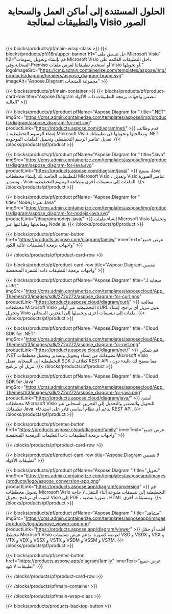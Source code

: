 ﻿---
title: الحلول المستندة إلى أماكن العمل والسحابة والتطبيقات لمعالجة Visio الصور 
weight: 1110
url: /ar/
description: يمكنك إنشاء ومعالجة وتحويل رسومات Microsoft Visio عبر High Code APIs أو SDK المستندة إلى السحابة. أو استخدم تطبيقاتنا عبر الأنظمة الأساسية لعرض أو تحويل ملفات Visio.
---
{{< blocks/products/pf/main-wrap-class >}}
{{< blocks/products/pf/i18n/upper-banner h1="حل تنسيق ملف Microsoft Visio" h2="قم بإنشاء وتحويل رسومات Microsoft Visio داخل التطبيقات القائمة على السحابة وفي Premise أو استخدم تطبيقاتنا لعرض ملفات Visio أو تحويلها." logoImageSrc="https://cms.admin.containerize.com/templates/aspose/img/products/diagram/headers/aspose_diagram-brand.svg" imageAlt="Aspose.Diagram مجموعة المنتجات" >}}

{{< blocks/products/pf/main-container >}}
{{< blocks/products/pf/product-card-row title="Aspose.Diagram تتضمن واجهات برمجة التطبيقات ذات الأكواد العالية" >}}

{{< blocks/products/pf/product pfName="Aspose.Diagram for " title=".NET" imgSrc="https://cms.admin.containerize.com/templates/aspose/img/products/diagram/aspose_diagram-for-net.svg" productLink="https://products.aspose.com/diagram/net/" >}}
قدم وظائف إنشاء الرسوم التخطيطية لـ Microsoft Visio ومعالجتها وتحويلها في تطبيقاتك .NET. تعديل عناصر الرسم التخطيطي وتحميل الملفات الموجودة.
{{< /blocks/products/pf/product >}}

{{< blocks/products/pf/product pfName="Aspose.Diagram for " title="Java" imgSrc="https://cms.admin.containerize.com/templates/aspose/img/products/diagram/aspose_diagram-for-java.svg" productLink="https://products.aspose.com/diagram/java/" >}}
يسمح Java للتطبيقات الخاصة بك بإنشاء مخططات Microsoft Visio ، وتعديل Visio عناصر الصورة ، وتصدير Visio الملفات إلى تنسيقات أخرى وطباعة الرسوم التخطيطية.
{{< /blocks/products/pf/product >}}

{{< blocks/products/pf/product pfName="Aspose.Diagram for " title="Node.js عبر Java" imgSrc="https://cms.admin.containerize.com/templates/aspose/img/products/diagram/aspose_diagram-for-nodejs-java.svg" productLink="/diagram/nodejs-java/" >}}
إنشاء ملفات Microsoft Visio وتحميلها ومعالجتها وطباعتها عبر Node.js.
{{< /blocks/products/pf/product >}}

{{< blocks/products/pf/center-button href="https://products.aspose.com/diagram/family/" innerText="عرض جميع واجهات برمجة التطبيقات عالية الكود" >}}

{{< /blocks/products/pf/product-card-row >}}

{{< blocks/products/pf/product-card-row title="Aspose.Diagram تضمين واجهات برمجة التطبيقات ذات الشفرة المنخفضة" >}}

{{< blocks/products/pf/product pfName="Aspose.Diagram" title="سحابة لـ cURL" imgSrc="https://cms.admin.containerize.com/templates/asposecloud/App_Themes/V3/images/sdk/272x272/aspose_diagram-for-curl.png" productLink="https://products.aspose.cloud/diagram/curl/" >}}
معالجة مخططات Microsoft Visio التخطيطية عبر أوامر cURL بدون تنزيل أي برامج. إنشاء وتحويل Visio ملفات إلى تنسيقات أخرى وتحميلها إلى التخزين السحابي.
{{< /blocks/products/pf/product >}}

{{< blocks/products/pf/product pfName="Aspose.Diagram" title="Cloud SDK for .NET" imgSrc="https://cms.admin.containerize.com/templates/asposecloud/App_Themes/V3/images/sdk/272x272/aspose_diagram-for-net.png" productLink="https://products.aspose.cloud/diagram/net/" >}}
قم بتمكين .NET تطبيقاتك من إنشاء وتحويل وتصدير وتحميل مخططات Microsoft Visio التخطيطية إلى السحابة. تعمل SDK كغلاف لـ REST API ، مما يسمح لك بالبدء دون تنزيل أي برنامج.
{{< /blocks/products/pf/product >}}

{{< blocks/products/pf/product pfName="Aspose.Diagram" title="Cloud SDK for Java" imgSrc="https://cms.admin.containerize.com/templates/asposecloud/App_Themes/V3/images/sdk/272x272/aspose_diagram-for-java.png" productLink="https://products.aspose.cloud/diagram/java/" >}}
أنشئ مخططات Microsoft Visio للتحويل والتصدير والتحميل إلى التخزين السحابي عبر تطبيقاتك Java. يدعم أي نظام أساسي قادر على استدعاء REST API.
{{< /blocks/products/pf/product >}}

{{< blocks/products/pf/center-button href="https://products.aspose.cloud/diagram/family" innerText="عرض جميع واجهات برمجة التطبيقات ذات التعليمات البرمجية المنخفضة" >}}

{{< /blocks/products/pf/product-card-row >}}

{{< blocks/products/pf/product-card-row title="Aspose.Diagram لا تتضمن تطبيقات الأكواد" >}}

{{< blocks/products/pf/product pfName="Aspose.Diagram " title="تحويل" imgSrc="https://cms.admin.containerize.com/templates/asposeapp/images/products/logo/aspose_conversion-app.png" productLink="https://products.aspose.app/diagram/conversion" >}}
قم بتحويل مخططات Microsoft Visio التخطيطية إلى تنسيقات متنوعة أثناء التنقل. لا حاجة لتثبيت أي برنامج. تحويل Visio إلى PDF ، صورة نقطية ، HTML وتنسيقات أخرى.
{{< /blocks/products/pf/product >}}

{{< blocks/products/pf/product pfName="Aspose.Diagram " title="مشاهد" imgSrc="https://cms.admin.containerize.com/templates/asposeapp/images/products/logo/aspose_viewer-app.png" productLink="https://products.aspose.app/diagram/viewer" >}}
أفلت أو حمّل مخطط Microsoft Visio لعرضه كصورة. يدعم عرض تنسيقات VSD و VSDX و VSX و VTX و VDX و VSSX و VSTX و VSDM و VSSM و VSTM.
{{< /blocks/products/pf/product >}}

{{< blocks/products/pf/center-button href="https://products.aspose.app/diagram/family" innerText="عرض جميع تطبيقات لا كود" >}}

{{< /blocks/products/pf/product-card-row >}}

{{< /blocks/products/pf/main-container >}}


{{< /blocks/products/pf/main-wrap-class >}}

{{< blocks/products/products-backtop-button >}}